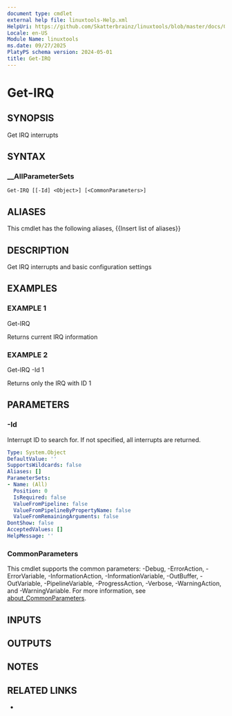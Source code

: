 ```yaml
---
document type: cmdlet
external help file: linuxtools-Help.xml
HelpUri: https://github.com/Skatterbrainz/linuxtools/blob/master/docs/Get-IRQ.md
Locale: en-US
Module Name: linuxtools
ms.date: 09/27/2025
PlatyPS schema version: 2024-05-01
title: Get-IRQ
---
```


# Get-IRQ

## SYNOPSIS

Get IRQ interrupts

## SYNTAX

### __AllParameterSets

```
Get-IRQ [[-Id] <Object>] [<CommonParameters>]
```

## ALIASES

This cmdlet has the following aliases,
  {{Insert list of aliases}}

## DESCRIPTION

Get IRQ interrupts and basic configuration settings

## EXAMPLES

### EXAMPLE 1

Get-IRQ

Returns current IRQ information

### EXAMPLE 2

Get-IRQ -Id 1

Returns only the IRQ with ID 1

## PARAMETERS

### -Id

Interrupt ID to search for.
If not specified, all interrupts are returned.

```yaml
Type: System.Object
DefaultValue: ''
SupportsWildcards: false
Aliases: []
ParameterSets:
- Name: (All)
  Position: 0
  IsRequired: false
  ValueFromPipeline: false
  ValueFromPipelineByPropertyName: false
  ValueFromRemainingArguments: false
DontShow: false
AcceptedValues: []
HelpMessage: ''
```

### CommonParameters

This cmdlet supports the common parameters: -Debug, -ErrorAction, -ErrorVariable,
-InformationAction, -InformationVariable, -OutBuffer, -OutVariable, -PipelineVariable,
-ProgressAction, -Verbose, -WarningAction, and -WarningVariable. For more information, see
[about_CommonParameters](https://go.microsoft.com/fwlink/?LinkID=113216).

## INPUTS

## OUTPUTS

## NOTES

## RELATED LINKS

- [](https://github.com/Skatterbrainz/linuxtools/blob/master/docs/Get-IRQ.md)
